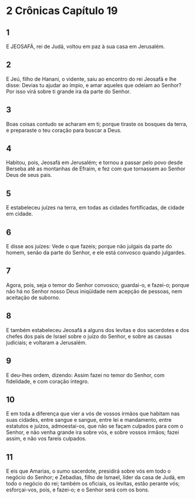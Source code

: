 # 2 Crônicas Capítulo 19

## 1
E JEOSAFÁ, rei de Judá, voltou em paz à sua casa em Jerusalém.

## 2
E Jeú, filho de Hanani, o vidente, saiu ao encontro do rei Jeosafá e lhe disse: Devias tu ajudar ao ímpio, e amar aqueles que odeiam ao Senhor? Por isso virá sobre ti grande ira da parte do Senhor.

## 3
Boas coisas contudo se acharam em ti; porque tiraste os bosques da terra, e preparaste o teu coração para buscar a Deus.

## 4
Habitou, pois, Jeosafá em Jerusalém; e tornou a passar pelo povo desde Berseba até as montanhas de Efraim, e fez com que tornassem ao Senhor Deus de seus pais.

## 5
E estabeleceu juízes na terra, em todas as cidades fortificadas, de cidade em cidade.

## 6
E disse aos juízes: Vede o que fazeis; porque não julgais da parte do homem, senão da parte do Senhor, e ele está convosco quando julgardes.

## 7
Agora, pois, seja o temor do Senhor convosco; guardai-o, e fazei-o; porque não há no Senhor nosso Deus iniqüidade nem acepção de pessoas, nem aceitação de suborno.

## 8
E também estabeleceu Jeosafá a alguns dos levitas e dos sacerdotes e dos chefes dos pais de Israel sobre o juízo do Senhor, e sobre as causas judiciais; e voltaram a Jerusalém.

## 9
E deu-lhes ordem, dizendo: Assim fazei no temor do Senhor, com fidelidade, e com coração íntegro.

## 10
E em toda a diferença que vier a vós de vossos irmãos que habitam nas suas cidades, entre sangue e sangue, entre lei e mandamento, entre estatutos e juízos, admoestai-os, que não se façam culpados para com o Senhor, e não venha grande ira sobre vós, e sobre vossos irmãos; fazei assim, e não vos fareis culpados.

## 11
E eis que Amarias, o sumo sacerdote, presidirá sobre vós em todo o negócio do Senhor; e Zebadias, filho de Ismael, líder da casa de Judá, em todo o negócio do rei; também os oficiais, os levitas, estão perante vós; esforçai-vos, pois, e fazei-o; e o Senhor será com os bons.


